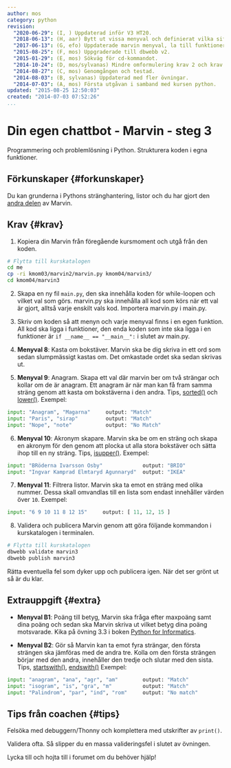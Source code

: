 ```yaml
---
author: mos
category: python
revision:
  "2020-06-29": (I, ) Uppdaterad inför V3 HT20.
  "2018-06-13": (H, aar) Bytt ut vissa menyval och definierat vilka siffror valen är.
  "2017-06-13": (G, efo) Uppdaterade marvin menyval, la till funktioner och modul.
  "2015-08-25": (F, mos) Uppgraderade till dbwebb v2.
  "2015-01-29": (E, mos) Sökväg för cd-kommandot.
  "2014-10-24": (D, mos/sylvanas) Mindre omformulering krav 2 och krav 3.
  "2014-08-27": (C, mos) Genomgången och testad.
  "2014-08-03": (B, sylvanas) Uppdaterad med fler övningar.
  "2014-07-03": (A, mos) Första utgåvan i samband med kursen python.
updated: "2015-08-25 12:50:03"
created: "2014-07-03 07:52:26"
...
```

Din egen chattbot - Marvin - steg 3
==================================

Programmering och problemlösning i Python. Strukturera koden i egna funktioner.

<!--more-->


<!-- Introduktion {#intro}
-----------------------

-->


Förkunskaper {#forkunskaper}
-----------------------

Du kan grunderna i Pythons stränghantering, listor och du har gjort den [andra delen](uppgift/din-egen-chattbot-marvin-steg-2-v3) av Marvin.



Krav {#krav}
-----------------------

1. Kopiera din Marvin från föregående kursmoment och utgå från den koden.

```bash
# Flytta till kurskatalogen
cd me
cp -ri kmom03/marvin2/marvin.py kmom04/marvin3/
cd kmom04/marvin3
```

2. Skapa en ny fil `main.py`, den ska innehålla koden för while-loopen och vilket val som görs. marvin.py ska innehålla all kod som körs när ett val är gjort, alltså varje enskilt vals kod. Importera marvin.py i main.py.

3. Skriv om koden så att menyn och varje menyval finns i en egen funktion. All kod ska ligga i funktioner, den enda koden som inte ska ligga i en funktioner är `if __name__ == "__main__":` i slutet av main.py.

4. **Menyval 8**: Kasta om bokstäver. Marvin ska be dig skriva in ett ord som sedan slumpmässigt kastas om. Det omkastade ordet ska sedan skrivas ut.

5. **Menyval 9**: Anagram. Skapa ett val där marvin ber om två strängar och kollar om de är anagram. Ett anagram är när man kan få fram samma sträng genom att kasta om bokstäverna i den andra. Tips, [sorted()](https://docs.python.org/3/howto/sorting.html) och [lower()](https://docs.python.org/3/library/stdtypes.html#str.lower). Exempel:
```python
input: "Anagram", "Magarna"     output: "Match"
input: "Paris", "sirap"         output: "Match"
input: "Nope", "note"           output: "No Match"
```

6. **Menyval 10**: Akronym skapare. Marvin ska be om en sträng och skapa en akronym för den genom att plocka ut alla stora bokstäver och sätta ihop till en ny sträng. Tips, [isupper()](https://docs.python.org/3/library/stdtypes.html#str.isupper). Exempel:
```python
input: "BRöderna Ivarsson Osby"             output: "BRIO"
input: "Ingvar Kamprad Elmtaryd Agunnaryd"  output: "IKEA"
```

7. **Menyval 11**: Filtrera listor. Marvin ska ta emot en sträng med olika nummer. Dessa skall omvandlas till en lista som endast innehåller värden över `10`. Exempel:
```python
input: "6 9 10 11 8 12 15"     output: [ 11, 12, 15 ]
```

8. Validera och publicera Marvin genom att göra följande kommandon i kurskatalogen i terminalen.

```bash
# Flytta till kurskatalogen
dbwebb validate marvin3
dbwebb publish marvin3
```

Rätta eventuella fel som dyker upp och publicera igen. När det ser grönt ut så är du klar.



Extrauppgift {#extra}
-----------------------

* **Menyval B1**: Poäng till betyg, Marvin ska fråga efter maxpoäng samt dina poäng och sedan ska Marvin skriva ut vilket betyg dina poäng motsvarade. Kika på övning 3.3 i boken [Python for Informatics](kunskap/boken-python-for-informatics-exploring-information).

* **Menyval B2**: Gör så Marvin kan ta emot fyra strängar, den första strängen ska jämföras med de andra tre. Kolla om den första strängen börjar med den andra, innehåller den tredje och slutar med den sista. Tips, [startswith()](https://docs.python.org/3/library/stdtypes.html#str.startswith), [endswith()](https://docs.python.org/3/library/stdtypes.html#str.endswith) Exempel:
```python
input: "anagram", "ana", "agr", "am"        output: "Match"
input: "isogram", "is", "gra", "m"          output: "Match"
input: "Palindrom", "par", "ind", "rom"     output: "No match"
```


Tips från coachen {#tips}
-----------------------

Felsöka med debuggern/Thonny och komplettera med utskrifter av `print()`.

Validera ofta. Så slipper du en massa valideringsfel i slutet av övningen.

Lycka till och hojta till i forumet om du behöver hjälp!
